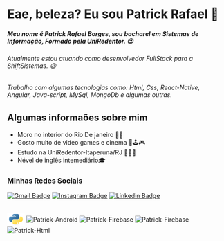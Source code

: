 # Eae, beleza? Eu sou Patrick Rafael 👋

##### Meu nome é Patrick Rafael Borges, sou bacharel em Sistemas de Informação, Formado pela UniRedentor. 😉 
###### Atualmente estou atuando como desenvolvedor FullStack para a ShiftSistemas. 😆
###### Trabalho com algumas tecnologias como: Html, Css, React-Native, Angular, Java-script, MySql, MongoDb e algumas outras.  
## Algumas informaões sobre mim
- Moro no interior do Rio De janeiro  💪🏽
- Gosto muito de video games e cinema 🎥🕹🎮
- Estudo na UniRedentor-Itaperuna/RJ 👨🏽‍🎓
- Nével de inglês intemediário🎓




  
### Minhas Redes Sociais 
[![Gmail Badge](https://img.shields.io/badge/-patrickrafael05@gmail.com-EA4335?style=flat-square&logo=Gmail&logoColor=white&link=mailto:patrickrafael05@gmail.com)](mailto:patrickrafael05@gmail.com)
[![Instagram Badge](https://img.shields.io/badge/-@patrickrafaelborges-A53799?style=flat-square&labelColor=A53799&logo=instagram&logoColor=white&link=https://www.instagram.com/patrickrafaelborges/)](https://www.instagram.com/patrickrafaelborges/)
[![Linkedin Badge](https://img.shields.io/badge/-Patrick%20Rafael-0275B4?style=flat-square&logo=Linkedin&logoColor=white&link=https://www.linkedin.com/in/patrick-rafael-a8a3661a8/)](https://www.linkedin.com/in/patrick-rafael-a8a3661a8/) 
<!--
**Patrick-Rafael/Patrick-Rafael** is a ✨ _special_ ✨ repository because its `README.md` (this file) appears on your GitHub profile.

Here are some ideas to get you started:

- 🔭 I’m currently working on ...
- 🌱 I’m currently learning ...
- 👯 I’m looking to collaborate on ...
- 🤔 I’m looking for help with ...
- 💬 Ask me about ...
- 📫 How to reach me: ...
- 😄 Pronouns: ...
- ⚡ Fun fact: ...
-->



 <div style="display: inline_block"><br>
    <img align="center" alt="Patrick-Python" height="30" width="40" src="https://raw.githubusercontent.com/devicons/devicon/master/icons/python/python-original.svg">
    <img align="center" alt="Patrick-Android "height="30" wwidth="40" <img src="https://cdn.jsdelivr.net/gh/devicons/devicon/icons/android/android-plain-wordmark.svg"/>
    <img align="center" alt="Patrick-Firebase "height="30" width="40" <img src="https://cdn.jsdelivr.net/gh/devicons/devicon/icons/firebase/firebase-plain-wordmark.svg"/>
     <img align="center" alt="Patrick-Firebase "height="30" width="40" <img src="https://avatars.githubusercontent.com/u/878437?v=4"/>
     <img align="center" alt="Patrick-Html "height="30" width="40" <img src="https://www.google.com/url?sa=i&url=https%3A%2F%2Fwww.iconarchive.com%2Fshow%2Fmetronome-icons-by-cornmanthe3rd%2FOther-html-5-icon.html&psig=AOvVaw3ebhLGgjJ82HU5qsdKQNti&ust=1730907195439000&source=images&cd=vfe&opi=89978449&ved=0CBQQjRxqFwoTCNDcj_PBxYkDFQAAAAAdAAAAABAE"/>
  </div>
  
  
